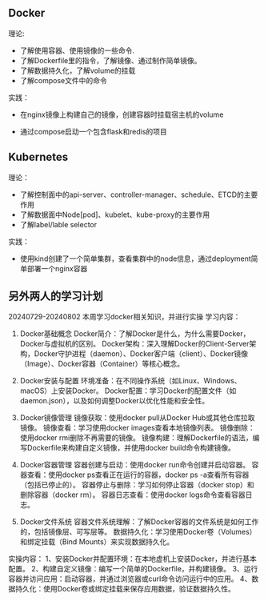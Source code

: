 ## Docker

理论: 

* 了解使用容器、使用镜像的一些命令.
* 了解Dockerfile里的指令，了解镜像、通过制作简单镜像。
* 了解数据持久化，了解volume的挂载
* 了解compose文件中的命令

实践：

* 在nginx镜像上构建自己的镜像，创建容器时挂载宿主机的volume

* 通过compose启动一个包含flask和redis的项目

## Kubernetes

理论：

* 了解控制面中的api-server、controller-manager、schedule、ETCD的主要作用
* 了解数据面中Node[pod]、kubelet、kube-proxy的主要作用
* 了解label/lable selector

实践：

* 使用kind创建了一个简单集群，查看集群中的node信息，通过deployment简单部署一个nginx容器









## 另外两人的学习计划

20240729-20240802
本周学习docker相关知识，并进行实操
学习内容：
1. Docker基础概念
    Docker简介：了解Docker是什么，为什么需要Docker，Docker与虚拟机的区别。
    Docker架构：深入理解Docker的Client-Server架构，Docker守护进程（daemon）、Docker客户端（client）、Docker镜像（Image）、Docker容器（Container）等核心概念。

2. Docker安装与配置
    环境准备：在不同操作系统（如Linux、Windows、macOS）上安装Docker。
    Docker配置：学习Docker的配置文件（如daemon.json），以及如何调整Docker以优化性能和安全性。

3. Docker镜像管理
    镜像获取：使用docker pull从Docker Hub或其他仓库拉取镜像。
    镜像查看：学习使用docker images查看本地镜像列表。
    镜像删除：使用docker rmi删除不再需要的镜像。
    镜像构建：理解Dockerfile的语法，编写Dockerfile来构建自定义镜像，并使用docker build命令构建镜像。

4. Docker容器管理
    容器创建与启动：使用docker run命令创建并启动容器。
    容器查看：使用docker ps查看正在运行的容器，docker ps -a查看所有容器（包括已停止的）。
    容器停止与删除：学习如何停止容器（docker stop）和删除容器（docker rm）。
    容器日志查看：使用docker logs命令查看容器日志。

5. Docker文件系统
    容器文件系统理解：了解Docker容器的文件系统是如何工作的，包括镜像层、可写层等。
    数据持久化：学习使用Docker卷（Volumes）和绑定挂载（Bind Mounts）来实现数据持久化。

实操内容：
    1、安装Docker并配置环境：在本地虚机上安装Docker，并进行基本配置。
    2、构建自定义镜像：编写一个简单的Dockerfile，并构建镜像。
    3、运行容器并访问应用：启动容器，并通过浏览器或curl命令访问运行中的应用。
    4、数据持久化：使用Docker卷或绑定挂载来保存应用数据，验证数据持久性。
